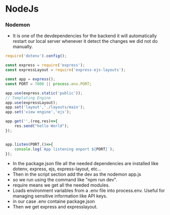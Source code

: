 # NodeJs
### Nodemon
- It is one of the devdependencies for the backend it will automatically restart our local server whenever it detect the changes we did not do manually.
```js
require('dotenv').config();

const express = require('express');
const expressLayout = require('express-ejs-layouts');

const app = express();
const PORT = 7000 || process.env.PORT;

app.use(express.static('public'));
// Templating Engine
app.use(expressLayout);
app.set('layout','./layouts/main');
app.set('view engine','ejs');

app.get('',(req,res)=>{
    res.send("hello World");
});


app.listen(PORT,()=>{
    console.log(`App listening onport ${PORT}`);
});
```
- In the package.json file all the needed dependencies are installed like dotenv, express, ejs, express-layout, etc...
- Then in the script section add the dev as the nodemon app.js
- so we run using the command like "npm run dev".
- require means we get all the needed modules.
- Loads environment variables from a .env file into process.env. Useful for managing sensitive information like API keys.
- in our case .env containe package.json
- Then we get express and expresslayout.
